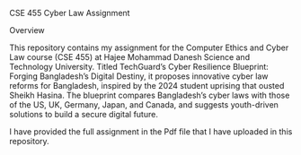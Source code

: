 CSE 455 Cyber Law Assignment

Overview

This repository contains my assignment for the Computer Ethics and Cyber Law course (CSE 455) at Hajee Mohammad Danesh Science and Technology University. Titled TechGuard’s Cyber Resilience Blueprint: Forging Bangladesh’s Digital Destiny, it proposes innovative cyber law reforms for Bangladesh, inspired by the 2024 student uprising that ousted Sheikh Hasina. The blueprint compares Bangladesh’s cyber laws with those of the US, UK, Germany, Japan, and Canada, and suggests youth-driven solutions to build a secure digital future.

I have provided the full assignment in the Pdf file that I have uploaded in this repository.

